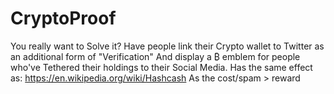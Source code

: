 # CryptoProof
You really want to Solve it? Have people link their Crypto wallet to Twitter as an additional form of "Verification" And display a ₿ emblem for people who've Tethered their holdings to their Social Media.  Has the same effect as: https://en.wikipedia.org/wiki/Hashcash As the cost/spam > reward
